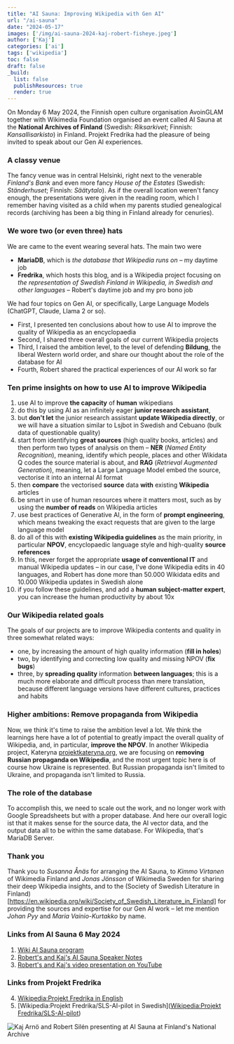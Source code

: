 ```yaml
---
title: "AI Sauna: Improving Wikipedia with Gen AI"
url: "/ai-sauna"
date: "2024-05-17"
images: ['/img/ai-sauna-2024-kaj-robert-fisheye.jpeg']
author: ['Kaj']
categories: ['ai']
tags: ['wikipedia']
toc: false
draft: false
_build:
  list: false
  publishResources: true
  render: true
---
```

On Monday 6 May 2024, the Finnish open culture organisation AvoinGLAM together with Wikimedia Foundation organised an event called AI Sauna at the **National Archives of Finland** (Swedish: *Riksarkivet*; Finnish: *Kansallisarkisto*) in Finland. Projekt Fredrika had the pleasure of being invited to speak about our Gen AI experiences.

### A classy venue 

The fancy venue was in central Helsinki, right next to the venerable *Finland's Bank* and even more fancy *House of the Estates* (Swedish: *Ständerhuset*; Finnish: *Säätytalo*). As if the overall location weren't fancy enough, the presentations were given in the reading room, which I remember having visited as a child when my parents studied genealogical records (archiving has been a big thing in Finland already for cenuries).

### We wore two (or even three) hats 

We are came to the event wearing several hats. The main two were
* **MariaDB**, which is *the database that Wikipedia runs on* – my daytime job
* **Fredrika**, which hosts this blog, and is a Wikipedia project focusing on *the representation of Swedish Finland in Wikipedia, in Swedish and other languages* – Robert's daytime job and my pro bono job
 
We had four topics on Gen AI, or specifically, Large Language Models (ChatGPT, Claude, Llama 2 or so). 
* First, I presented ten conclusions about how to use AI to improve the quality of Wikipedia as an encyclopaedia
* Second, I shared three overall goals of our current Wikipedia projects
* Third, I raised the ambition level, to the level of defending **Bildung**, the liberal Western world order, and share our thought about the role of the database for AI
* Fourth, Robert shared the practical experiences of our AI work so far

### Ten prime insights on how to use AI to improve Wikipedia

1. use AI to improve **the capacity** of **human** wikipedians
2. do this by using AI as an infinitely eager **junior research assistant**, 
3. but **don't let** the junior research assistant **update Wikipedia directly**, or we will have a situation similar to Lsjbot in Swedish and Cebuano (bulk data of questionable quality)
4. start from identifying **great sources** (high quality books, articles) and then perform two types of analysis on them – **NER** (*Named Entity Recognition*), meaning, identify which people, places and other Wikidata Q codes the source material is about, and **RAG** (*Retrieval Augmented Generation*), meaning, let a Large Language Model embed the source, vectorise it into an internal AI format
5. then **compare** the vectorised **source** data **with** existing **Wikipedia** articles 
6. be smart in use of human resources where it matters most, such as by using the **number of reads** on Wikipedia articles 
7. use best practices of Generative AI, in the form of **prompt engineering**, which means tweaking the exact requests that are given to the large language model 
8. do all of this with **existing Wikipedia guidelines** as the main priority, in particular **NPOV**, encyclopaedic language style and high-quality **source references**   
9. In this, never forget the appropriate **usage of conventional IT** and manual Wikipedia updates – in our case, I've done Wikipedia edits in 40 languages, and Robert has done more than 50.000 Wikidata edits and 10.000 Wikipedia updates in Swedish alone   
10. if you follow these guidelines, and add a **human subject-matter expert**, you can increase the human productivity by about 10x 

### Our Wikipedia related goals

The goals of our projects are to improve Wikipedia contents and quality in three somewhat related ways:
* one, by increasing the amount of high quality information (**fill in holes**)
* two, by identifying and correcting low quality and missing NPOV (**fix bugs**)
* three, by **spreading quality** information **between languages**; this is a much more elaborate and difficult process than mere translation, because different language versions have different cultures, practices and habits  

### Higher ambitions: Remove propaganda from Wikipedia

Now, we think it's time to raise the ambition level a lot. We think the learnings here have a lot of potential to greatly impact the overall quality of Wikipedia, and, in particular, **improve the NPOV**. In another Wikipedia project, Kateryna [projektkateryna.org](https://projektkateryna.org/), we are focusing on **removing Russian propaganda on Wikipedia**, and the most urgent topic here is of course how Ukraine is represented. But Russian propaganda isn't limited to Ukraine, and propaganda isn't limited to Russia.

### The role of the database

To accomplish this, we need to scale out the work, and no longer work with Google Spreadsheets but with a proper database. And here our overall logic ist that it makes sense for the source data, the AI vector data, and the output data all to be within the same database. For Wikipedia, that's MariaDB Server. 

### Thank you 

Thank you to *Susanna Ånäs* for arranging the AI Sauna, to *Kimmo Virtanen* of Wikimedia Finland and *Jonas Jönsson* of Wikimedia Sweden for sharing their deep Wikipedia insights, and to the (Society of Swedish Literature in Finland)[https://en.wikipedia.org/wiki/Society_of_Swedish_Literature_in_Finland] for providing the sources and expertise for our Gen AI work – let me mention *Johan Pyy* and *Maria Vainio-Kurtakko* by name.

### Links from AI Sauna 6 May 2024

1. [Wiki AI Sauna program](https://meta.wikimedia.org/wiki/AI_Sauna/Program)
2. [Robert's and Kaj's AI Sauna Speaker Notes](https://meta.wikimedia.org/wiki/AI_Sauna/Speaker_notes_-_Kaj_Arnö,_Robert_Silén_-_AI_and_Databases_for_Wikipedia)
3. [Robert's and Kaj's video presentation on YouTube](https://www.youtube.com/live/oT8FP1JH5vE?si=EB4BdSoma4OV6FjD&t=6604)

### Links from Projekt Fredrika

4. [Wikipedia:Projekt Fredrika in English](https://en.wikipedia.org/wiki/Wikipedia:Projekt_Fredrika)
5. [Wikipedia:Projekt Fredrika/SLS-AI-pilot in Swedish]([Wikipedia:Projekt Fredrika/SLS-AI-pilot](https://sv.wikipedia.org/wiki/Wikipedia:Projekt_Fredrika/SLS-AI-pilot))

<img src="/img/ai-sauna-2024-kaj-robert-stairs.jpeg" alt="Kaj Arnö and Robert Silén presenting at AI Sauna at Finland's National Archive">

